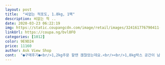 ```yaml
---
layout: post 
title:  "씨없는 적포도, 1.8kg, 1팩" 
description: 씨없는 적 ..
date: 2020-03-23 06:22:19 
img: https://static.coupangcdn.com/image/retail/images/324161776790411-441c1917-6d9a-4388-bb0c-56a1929fdc35.jpg 
linkUrl: https://coupa.ng/bvl8FO 
categories: [1012] 
color: 9E9D24 
price: 11160 
author: Ask View Shop 
cont:  "●구매후기●<br/>1,2kg주문 할땐 괞찮았는데요.<br/><br/>1,8kg박스 공간이 남아서 배송중 부딫치는걸까요?<br/>100%포도 아이스크림이 따로 없어요.<br/><br/>2년 동안 처음 이네요.<br/><br/>ps: 구매한지 며칠 지났는데 포도가 진짜<br/>___________________________________________<br/>가격대비 양이 꽤 됩니다.<br/><br/>가격도  그닥  차이  안나는편이고여<br/>가지에 붙은 채로 베이킹소다 물에 담궜다가<br/>가지에서 떨어진 포도알들은 신경 안씁니다.<br/><br/>간김에  사온건데  이러나  저러나  포도는 사랑입니다<br/>간만에  구매한건데  운빨지대로  받았는지<br/>감사합니다.<br/>^^<br/> -<br/> -^^<br/>강하고  알이  나름  큰게  먹을맛  납니다!!<br/>거기에 진액까지 흘러나와 그거 떼고나니<br/>거긴  쌓아놓고  파는데도  한바퀴  돌고  다시가면<br/>건강 생각해서 일회 복용량^^을<br/>고맙습니다.<br/><br/>과일순이라서  이것저것  쟁겨놓고  먹어야 하는데<br/>그닥  달라지는것도  없고<br/>그리고 12.<br/>24일 새벽에 받은 포도 포장이 바뀌었습니다.<br/> 에어백으로 케이스를 돌돌 감싸서 왔어요.<br/><br/>그리고 물로 여러번 씻으면 냄새 없고<br/>기대치를  쬐금만  낮추면  되겠더라구여<br/>깨끗하게  씻어놓고  먹어보니  단맛은  여전히<br/>꼭지에서 따먹는 신선함이 아쉽습니다.<br/><br/>나쁘지는 않았어요.<br/><br/>남는게 별로 없을 때도 있었어요.<br/><br/>남푠이 이 포도만 찿아요.<br/><br/>높은 포도가 왔어요.<br/><br/>다음주에 좋은 상품 기대합니다.<br/><br/>다행히  상태  좋은  포도로다가  받았습니다.<br/><br/>달달한 과일을 선호한다면 ok!<br/>대단히  큰 기대를  하고  구매하는게  아니라서<br/>두 번정도 헹구고 알알이 떼어서 식초 몇 방울 떨궈서<br/>땡~~Q~~♡☆☆☆☆☆<br/>또사먹을래여ㅕㅕㅕ<br/>맛은  똑같습니다   둘다  맛이가  좋아여<br/>맛있다고 하니 열심히 공수 합니다.<br/><br/>맛있습니다.<br/><br/>매일 4~5종류 과일 한접시를 먹어야<br/>먹기전 미리 꺼내 놓죠.<br/><br/>먹어보니 맛은 이 포도가 훨씬 달고 맛있어요.<br/><br/>몇개만 먹어도 배부르겠어요.<br/><br/>무게에 눌려 그리 되지 않았나 싶네요.<br/><br/>물 건너 고생한 생과에 욕심내지 말아야겠죠.<br/>ㅋ<br/>뭣보다  뜌레이둬스  포도는  줄기가  얽히고  설킨반면<br/>바닥에 닿은 부분이 으깨져서 짓무르고<br/>배송과정에 뛰어 다니다 보니<br/>별4개 에서 5개 빵빵 채웠습니다.<br/>~♡<br/>사실 다 떨어져서 걱정했는데<br/>사진 올렸습니다.<br/>^^<br/>사진처럼 한 번 먹을만큼씩<br/>상태가  좋은데  말다했쬬<br/>세번  주문해  먹으면서  단 한번의  실패가<br/>세척은 베이킹소다물에 5분 정도 담가놓고<br/>시들어서 생긴 현상이 아니라면 어느정도<br/>신맛은 하나도 없고 꿀입니다.<br/><br/>실망 할 때도 종종 있는데<br/>씨는 없고 당도는 달고나!<br/>아마도 포장박스가 얇아서 쌓아 놓으면<br/>아이들도 잘 먹을 신맛 없는 포도 입니다.<br/><br/>알은 떨어져 있었지만 포도알은 통통하고<br/>알을 다 떼어 손으로 비벼 씻습니다.<br/><br/>알의  갯수가  조금  적어보이는듯 하나<br/>알의  크기로  승부중이라는거!<br/>앞전  두번  구매했을때보다  가격변동은  좀 있지만<br/>얘는 씨가 없어서 더 제격이구요.<br/><br/>어차피 알알이 떼어서 세척 하니까요.<br/><br/>없었으므로  저는  만족합니다<br/>여름엔 바로 먹어요.<br/><br/>오늘 받은 포도는 짓무름은 없는데<br/>오래 두고 먹기 힘드니까 남은 포도는<br/>오프에서  구매한것과  슬쩍  비교해보니깐<br/>요즘은뭐  대부분  망가진거  읎이  말짱한거<br/>용기에 넣어 냉동실에 보관했다가<br/>우왕굳☺<br/>이 포도 원산지에서 바로 따먹고 싶네요.<br/><br/>이번 포도는 알이 무척 큽니다.<br/><br/>이정도면  감사히  잘먹는거죠뭐.<br/><br/>작년부터 이 포도만 먹네요.<br/><br/>좀 검수에 신경을 써야되지 않을까 할 때는<br/>주말에  뜌레이둬스  가서  사온  포도보다 더<br/>주문 할 때 마다 항상 다릅니다.<br/><br/>줄여야 하는거 아냐? 할 정도로 당도가<br/>진심  순삭이던데  직접  보고 골라 산다고해서<br/>캠벨,머루에 비해 과육질이 단단.<br/><br/>쿠팡포도가  알도  조금이긴하나  큰편이고<br/>쿠팡포도는  육안으로  보기에도  좀 덜하다는점!<br/>탱탱하고 아삭아삭 합니다.<br/><br/>판매하니깐  걍 뙇 믿고  프레쉬로  주문하는데<br/>포도 고유의 향은 그닥 이지만<br/>포도 특성상 상온이든 냉장이든<br/>포도 특유의 향과 새콤한 맛이 좋다면 패스.<br/><br/>포도도 탱탱하고 아주 좋았습니다.<br/><br/>포도알들이 떨어진게 아닐까 뇌피셜 입니다.<br/><br/>포도알이 90% 떨어져 있어서<br/>포도에  허연것도 덜 묻어있고<br/>포장박스에 꽉차지 않은 포도들이 흔들리고 부딫쳐<br/>하루 피로가 풀린다고 특히 이 포도가<br/>한 번 더 헹궈서 물기를 말립니다.<br/><br/>한달에 3~4번 주문합니다.<br/><br/>" 
---
```

